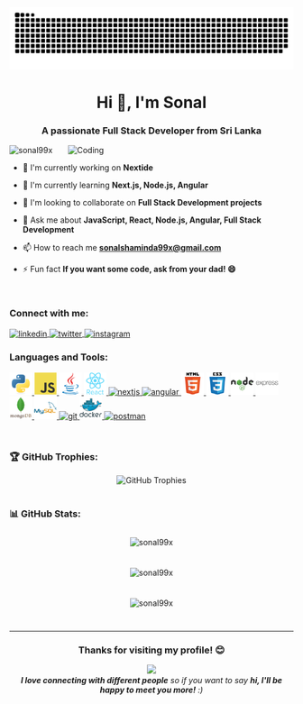[![MasterHead](https://raw.githubusercontent.com/platane/snk/output/github-contribution-grid-snake-dark.svg)](https://github.com/sonal99x)

<h1 align="center">Hi 👋, I'm Sonal</h1>
<h3 align="center">A passionate Full Stack Developer from Sri Lanka</h3>

<img align="right" alt="Coding" width="400" src="https://cdn.dribbble.com/users/1162077/screenshots/3848914/programmer.gif">

<p align="left"> 
  <img src="https://komarev.com/ghpvc/?username=sonal99x&label=Profile%20views&color=0e75b6&style=flat" alt="sonal99x" /> 
</p>

- 🔭 I'm currently working on **Nextide**

- 🌱 I'm currently learning **Next.js, Node.js, Angular**

- 👯 I'm looking to collaborate on **Full Stack Development projects**

- 💬 Ask me about **JavaScript, React, Node.js, Angular, Full Stack Development**

- 📫 How to reach me **sonalshaminda99x@gmail.com**

- ⚡ Fun fact **If you want some code, ask from your dad! 😄**

<br clear="both" />

<h3 align="left">Connect with me:</h3>
<p align="left">
  <a href="https://linkedin.com/in/[your-linkedin]" target="blank">
    <img align="center" src="https://raw.githubusercontent.com/rahuldkjain/github-profile-readme-generator/master/src/images/icons/Social/linked-in-alt.svg" alt="linkedin" height="30" width="40" />
  </a>
  <a href="https://twitter.com/[your-twitter]" target="blank">
    <img align="center" src="https://raw.githubusercontent.com/rahuldkjain/github-profile-readme-generator/master/src/images/icons/Social/twitter.svg" alt="twitter" height="30" width="40" />
  </a>
  <a href="https://instagram.com/[your-instagram]" target="blank">
    <img align="center" src="https://raw.githubusercontent.com/rahuldkjain/github-profile-readme-generator/master/src/images/icons/Social/instagram.svg" alt="instagram" height="30" width="40" />
  </a>
</p>

<h3 align="left">Languages and Tools:</h3>
<p align="left">
  <!-- Programming Languages -->
  <a href="https://www.python.org" target="_blank" rel="noreferrer"> 
    <img src="https://raw.githubusercontent.com/devicons/devicon/master/icons/python/python-original.svg" alt="python" width="40" height="40"/> 
  </a>
  <a href="https://developer.mozilla.org/en-US/docs/Web/JavaScript" target="_blank" rel="noreferrer"> 
    <img src="https://raw.githubusercontent.com/devicons/devicon/master/icons/javascript/javascript-original.svg" alt="javascript" width="40" height="40"/> 
  </a>
  <a href="https://www.java.com" target="_blank" rel="noreferrer"> 
    <img src="https://raw.githubusercontent.com/devicons/devicon/master/icons/java/java-original.svg" alt="java" width="40" height="40"/> 
  </a>
  
  <!-- Frontend -->
  <a href="https://reactjs.org/" target="_blank" rel="noreferrer"> 
    <img src="https://raw.githubusercontent.com/devicons/devicon/master/icons/react/react-original-wordmark.svg" alt="react" width="40" height="40"/> 
  </a>
  <a href="https://nextjs.org/" target="_blank" rel="noreferrer"> 
    <img src="https://cdn.worldvectorlogo.com/logos/nextjs-2.svg" alt="nextjs" width="40" height="40"/> 
  </a>
  <a href="https://angular.io" target="_blank" rel="noreferrer"> 
    <img src="https://angular.io/assets/images/logos/angular/angular.svg" alt="angular" width="40" height="40"/> 
  </a>
  <a href="https://www.w3.org/html/" target="_blank" rel="noreferrer"> 
    <img src="https://raw.githubusercontent.com/devicons/devicon/master/icons/html5/html5-original-wordmark.svg" alt="html5" width="40" height="40"/> 
  </a>
  <a href="https://www.w3schools.com/css/" target="_blank" rel="noreferrer"> 
    <img src="https://raw.githubusercontent.com/devicons/devicon/master/icons/css3/css3-original-wordmark.svg" alt="css3" width="40" height="40"/> 
  </a>
  
  <!-- Backend -->
  <a href="https://nodejs.org" target="_blank" rel="noreferrer"> 
    <img src="https://raw.githubusercontent.com/devicons/devicon/master/icons/nodejs/nodejs-original-wordmark.svg" alt="nodejs" width="40" height="40"/> 
  </a>
  <a href="https://expressjs.com" target="_blank" rel="noreferrer"> 
    <img src="https://raw.githubusercontent.com/devicons/devicon/master/icons/express/express-original-wordmark.svg" alt="express" width="40" height="40"/> 
  </a>
  
  <!-- Databases -->
  <a href="https://www.mongodb.com/" target="_blank" rel="noreferrer"> 
    <img src="https://raw.githubusercontent.com/devicons/devicon/master/icons/mongodb/mongodb-original-wordmark.svg" alt="mongodb" width="40" height="40"/> 
  </a>
  <a href="https://www.mysql.com/" target="_blank" rel="noreferrer"> 
    <img src="https://raw.githubusercontent.com/devicons/devicon/master/icons/mysql/mysql-original-wordmark.svg" alt="mysql" width="40" height="40"/> 
  </a>
  
  <!-- Tools -->
  <a href="https://git-scm.com/" target="_blank" rel="noreferrer"> 
    <img src="https://www.vectorlogo.zone/logos/git-scm/git-scm-icon.svg" alt="git" width="40" height="40"/> 
  </a>
  <a href="https://www.docker.com/" target="_blank" rel="noreferrer"> 
    <img src="https://raw.githubusercontent.com/devicons/devicon/master/icons/docker/docker-original-wordmark.svg" alt="docker" width="40" height="40"/> 
  </a>
  <a href="https://postman.com" target="_blank" rel="noreferrer"> 
    <img src="https://www.vectorlogo.zone/logos/getpostman/getpostman-icon.svg" alt="postman" width="40" height="40"/> 
  </a>
</p>

<br />

<h3 align="left">🏆 GitHub Trophies:</h3>
<div align="center">
  <img src="https://github-profile-trophy.vercel.app/?username=sonal99x&theme=tokyonight&no-frame=false&no-bg=true&margin-w=4" alt="GitHub Trophies" />
</div>

<br />

<h3 align="left">📊 GitHub Stats:</h3>

<div align="center">
  <img src="https://github-readme-stats.vercel.app/api/top-langs?username=sonal99x&show_icons=true&locale=en&layout=compact&theme=tokyonight" alt="sonal99x" style="margin: 10px;" />
</div>

<br />

<div align="center">
  <img src="https://github-readme-stats.vercel.app/api?username=sonal99x&show_icons=true&locale=en&theme=tokyonight" alt="sonal99x" style="margin: 10px;" />
</div>

<br />

<div align="center">
  <img src="https://github-readme-streak-stats.herokuapp.com/?user=sonal99x&theme=tokyonight" alt="sonal99x" style="margin: 10px;" />
</div>

<br />

---

<h3 align="center">Thanks for visiting my profile! 😊</h3>
<p align="center">
  <img src="https://media.giphy.com/media/LnQjpWaON8nhr21vNW/giphy.gif" width="60"> 
  <br />
  <em><b>I love connecting with different people</b> so if you want to say <b>hi, I'll be happy to meet you more!</b> :)</em>
</p>
